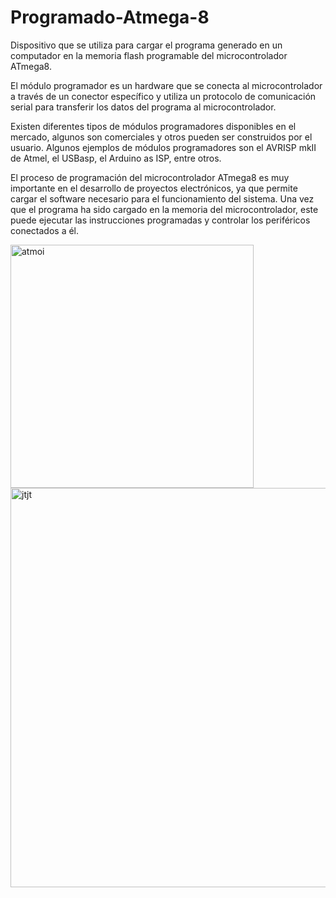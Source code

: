 # Programado-Atmega-8
Dispositivo que se utiliza para cargar el programa generado en un computador en la memoria flash programable del microcontrolador ATmega8.

El módulo programador es un hardware que se conecta al microcontrolador a través de un conector específico y utiliza un protocolo de 
comunicación serial para transferir los datos del programa al microcontrolador.

Existen diferentes tipos de módulos programadores disponibles en el mercado, algunos son comerciales y otros pueden ser construidos por el usuario. 
Algunos ejemplos de módulos programadores son el AVRISP mkII de Atmel, el USBasp, el Arduino as ISP, entre otros.

El proceso de programación del microcontrolador ATmega8 es muy importante en el desarrollo de proyectos electrónicos, 
ya que permite cargar el software necesario para el funcionamiento del sistema. Una vez que el programa ha sido cargado en la memoria del 
microcontrolador, este puede ejecutar las instrucciones programadas y controlar los periféricos conectados a él.


<img width="389" alt="atmoi" src="https://user-images.githubusercontent.com/88397949/234058516-aaa5a183-bd50-42ba-8fb6-097d3234d584.png">

<img width="639" alt="jtjt" src="https://user-images.githubusercontent.com/88397949/234058576-88168973-6443-47b6-8d1d-95e8c4d62cb1.png">


